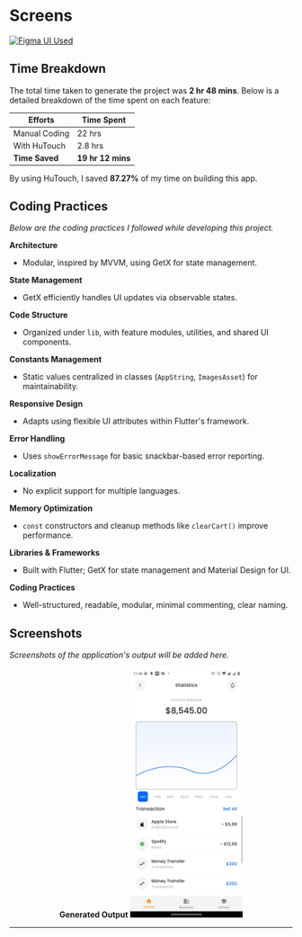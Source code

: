 # Screens

 [<img src="https://upload.wikimedia.org/wikipedia/commons/3/33/Figma-logo.svg" alt="Figma UI Used" style="width: 128px; height: 32px;">](https://www.figma.com/design/bB88a91SNGlaxrBGtlSF4u/Free-Banking-Mobile-App-Ui-Kit-With-light---Dark-Mode-High-Quality-Ui-43--Screen-template--Community-?node-id=202-1016&t=cRCvPOzOLAnm8IYr-1)


## Time Breakdown

The total time taken to generate the project was **2 hr 48 mins**. Below is a detailed breakdown of the time spent on each feature:

| **Efforts**            | **Time Spent** |
|------------------------|----------------|
|      Manual Coding        | 22 hrs        |
| With HuTouch             | 2.8 hrs        |
| **Time Saved**              |**19 hr 12 mins**|

By using HuTouch, I saved **87.27%** of my time on building this app.

## Coding Practices
*Below are the coding practices I followed while developing this project.*

**Architecture**
- Modular, inspired by MVVM, using GetX for state management.

**State Management**
- GetX efficiently handles UI updates via observable states.

**Code Structure**
- Organized under `lib`, with feature modules, utilities, and shared UI components.

**Constants Management**
- Static values centralized in classes (`AppString`, `ImagesAsset`) for maintainability.

**Responsive Design**
- Adapts using flexible UI attributes within Flutter's framework.

**Error Handling**
- Uses `showErrorMessage` for basic snackbar-based error reporting.

**Localization**
- No explicit support for multiple languages.

**Memory Optimization**
- `const` constructors and cleanup methods like `clearCart()` improve performance.

**Libraries & Frameworks**
- Built with Flutter; GetX for state management and Material Design for UI.

**Coding Practices**
- Well-structured, readable, modular, minimal commenting, clear naming.


## Screenshots

*Screenshots of the application's output will be added here.*

<div style="display: flex; justify-content: space-around; gap: 20px;">
    <div>
        <b>Generated Output</b>
        <img src="assets/screen1.jpg" alt="Profile Screen" width="200"/>
    </div>
</div>

---
